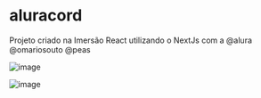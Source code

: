 # aluracord
Projeto criado na Imersão React utilizando o NextJs com a @alura @omariosouto @peas


![image](https://user-images.githubusercontent.com/55251913/152229969-3a07f680-b77e-49eb-8719-9633730eed6a.png)

![image](https://user-images.githubusercontent.com/55251913/152230112-44320ebe-b79e-464b-87ec-b04a3e542090.png)
